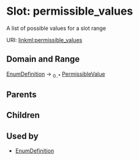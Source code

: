 
# Slot: permissible_values


A list of possible values for a slot range

URI: [linkml:permissible_values](https://w3id.org/linkml/permissible_values)


## Domain and Range

[EnumDefinition](EnumDefinition.md) ->  <sub>0..*</sub>
 [PermissibleValue](PermissibleValue.md)

## Parents


## Children


## Used by

 * [EnumDefinition](EnumDefinition.md)
